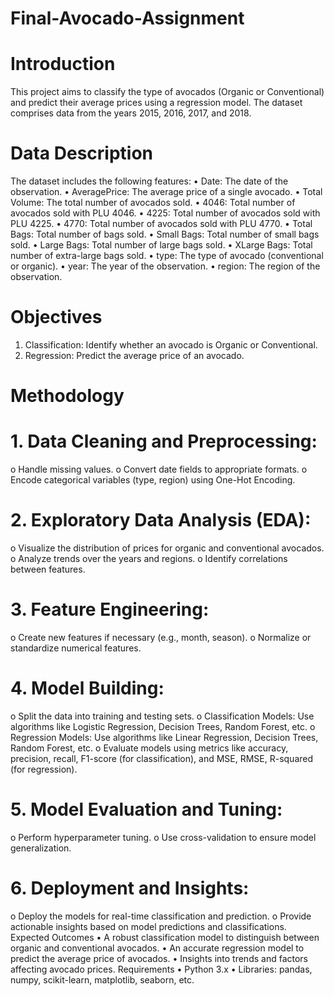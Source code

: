 # Final-Avocado-Assignment
# Introduction
This project aims to classify the type of avocados (Organic or Conventional) and predict their average prices using a regression model. The dataset comprises data from the years 2015, 2016, 2017, and 2018.
# Data Description
The dataset includes the following features:
•	Date: The date of the observation.
•	AveragePrice: The average price of a single avocado.
•	Total Volume: The total number of avocados sold.
•	4046: Total number of avocados sold with PLU 4046.
•	4225: Total number of avocados sold with PLU 4225.
•	4770: Total number of avocados sold with PLU 4770.
•	Total Bags: Total number of bags sold.
•	Small Bags: Total number of small bags sold.
•	Large Bags: Total number of large bags sold.
•	XLarge Bags: Total number of extra-large bags sold.
•	type: The type of avocado (conventional or organic).
•	year: The year of the observation.
•	region: The region of the observation.
# Objectives
1.	Classification: Identify whether an avocado is Organic or Conventional.
2.	Regression: Predict the average price of an avocado.
# Methodology
# 1.	Data Cleaning and Preprocessing:
o	Handle missing values.
o	Convert date fields to appropriate formats.
o	Encode categorical variables (type, region) using One-Hot Encoding.
# 2.	Exploratory Data Analysis (EDA):
o	Visualize the distribution of prices for organic and conventional avocados.
o	Analyze trends over the years and regions.
o	Identify correlations between features.
# 3.	Feature Engineering:
o	Create new features if necessary (e.g., month, season).
o	Normalize or standardize numerical features.
# 4.	Model Building:
o	Split the data into training and testing sets.
o	Classification Models: Use algorithms like Logistic Regression, Decision Trees, Random Forest, etc.
o	Regression Models: Use algorithms like Linear Regression, Decision Trees, Random Forest, etc.
o	Evaluate models using metrics like accuracy, precision, recall, F1-score (for classification), and MSE, RMSE, R-squared (for regression).
# 5.	Model Evaluation and Tuning:
o	Perform hyperparameter tuning.
o	Use cross-validation to ensure model generalization.
# 6.	Deployment and Insights:
o	Deploy the models for real-time classification and prediction.
o	Provide actionable insights based on model predictions and classifications.
Expected Outcomes
•	A robust classification model to distinguish between organic and conventional avocados.
•	An accurate regression model to predict the average price of avocados.
•	Insights into trends and factors affecting avocado prices.
Requirements
•	Python 3.x
•	Libraries: pandas, numpy, scikit-learn, matplotlib, seaborn, etc.
